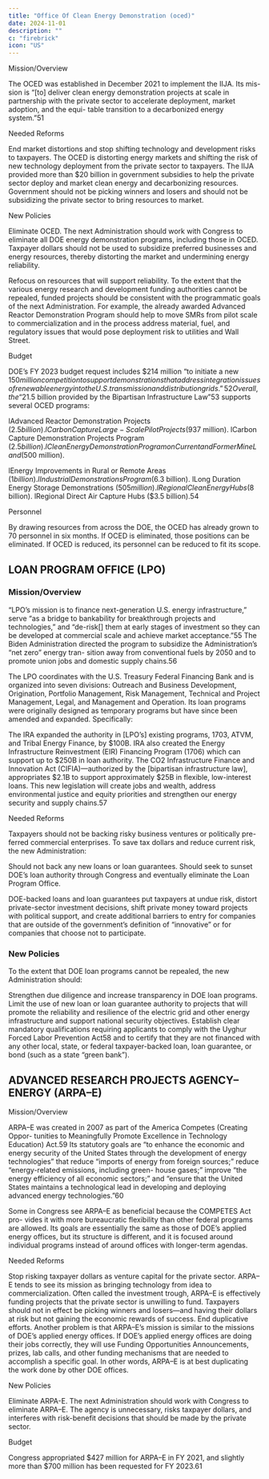 ```yaml
---
title: "Office Of Clean Energy Demonstration (oced)"
date: 2024-11-01
description: ""
c: "firebrick"
icon: "US"
---
```



Mission/Overview

The OCED was established in December 2021 to implement the IIJA. Its mis-
sion is “[to] deliver clean energy demonstration projects at scale in partnership
with the private sector to accelerate deployment, market adoption, and the equi-
table transition to a decarbonized energy system.”51

Needed Reforms

End market distortions and stop shifting technology and
development risks to taxpayers. The OCED is distorting energy
markets and shifting the risk of new technology deployment from the
private sector to taxpayers. The IIJA provided more than $20 billion in
government subsidies to help the private sector deploy and market clean
energy and decarbonizing resources. Government should not be picking
winners and losers and should not be subsidizing the private sector to bring
resources to market.

New Policies

Eliminate OCED. The next Administration should work with Congress
to eliminate all DOE energy demonstration programs, including those
in OCED. Taxpayer dollars should not be used to subsidize preferred
businesses and energy resources, thereby distorting the market and
undermining energy reliability.

Refocus on resources that will support reliability. To the extent that
the various energy research and development funding authorities cannot
be repealed, funded projects should be consistent with the programmatic
goals of the next Administration. For example, the already awarded
Advanced Reactor Demonstration Program should help to move SMRs
from pilot scale to commercialization and in the process address material,
fuel, and regulatory issues that would pose deployment risk to utilities and
Wall Street.

Budget

DOE’s FY 2023 budget request includes $214 million “to initiate a new $150
million competition to support demonstrations that address integration issues of
renewable energy into the U.S. transmission and distribution grids.”52 Overall, the
“$21.5 billion provided by the Bipartisan Infrastructure Law”53 supports several
OCED programs:

lAdvanced Reactor Demonstration Projects ($2.5 billion).
lCarbon Capture Large-Scale Pilot Projects ($937 million).
lCarbon Capture Demonstration Projects Program ($2.5 billion).
l
Clean Energy Demonstration Program on Current and Former Mine Land
($500 million).

lEnergy Improvements in Rural or Remote Areas ($1 billion).
lIndustrial Demonstrations Program ($6.3 billion).
lLong Duration Energy Storage Demonstrations ($505 million).
lRegional Clean Energy Hubs ($8 billion).
lRegional Direct Air Capture Hubs ($3.5 billion).54


Personnel

By drawing resources from across the DOE, the OCED has already grown to 70
personnel in six months. If OCED is eliminated, those positions can be eliminated.
If OCED is reduced, its personnel can be reduced to fit its scope.


## LOAN PROGRAM OFFICE (LPO)

### Mission/Overview

“LPO’s mission is to finance next-generation U.S. energy infrastructure,”
serve “as a bridge to bankability for breakthrough projects and technologies,”
and “de-risk[] them at early stages of investment so they can be developed at
commercial scale and achieve market acceptance.”55 The Biden Administration
directed the program to subsidize the Administration’s “net zero” energy tran-
sition away from conventional fuels by 2050 and to promote union jobs and
domestic supply chains.56

The LPO coordinates with the U.S. Treasury Federal Financing Bank and is
organized into seven divisions: Outreach and Business Development, Origination,
Portfolio Management, Risk Management, Technical and Project Management,
Legal, and Management and Operation. Its loan programs were originally designed
as temporary programs but have since been amended and expanded. Specifically:

The IRA expanded the authority in [LPO’s] existing programs, 1703, ATVM,
and Tribal Energy Finance, by $100B. IRA also created the Energy
Infrastructure Reinvestment (EIR) Financing Program (1706) which
can support up to $250B in loan authority. The CO2 Infrastructure
Finance and Innovation Act (CIFIA)—authorized by the [bipartisan
infrastructure law], appropriates $2.1B to support approximately $25B in
flexible, low-interest loans. This new legislation will create jobs and wealth,
address environmental justice and equity priorities and strengthen our
energy security and supply chains.57

Needed Reforms

Taxpayers should not be backing risky business ventures or politically pre-
ferred commercial enterprises. To save tax dollars and reduce current risk, the
new Administration:

Should not back any new loans or loan guarantees.
Should seek to sunset DOE’s loan authority through Congress and
eventually eliminate the Loan Program Office.

DOE-backed loans and loan guarantees put taxpayers at undue risk, distort
private-sector investment decisions, shift private money toward projects with
political support, and create additional barriers to entry for companies that are
outside of the government’s definition of “innovative” or for companies that choose
not to participate.


### New Policies

To the extent that DOE loan programs cannot be repealed, the new Administration should:

Strengthen due diligence and increase transparency in DOE
loan programs.
Limit the use of new loan or loan guarantee authority to projects
that will promote the reliability and resilience of the electric
grid and other energy infrastructure and support national
security objectives.
Establish clear mandatory qualifications requiring applicants to
comply with the Uyghur Forced Labor Prevention Act58 and to
certify that they are not financed with any other local, state, or
federal taxpayer-backed loan, loan guarantee, or bond (such as a
state “green bank”).


## ADVANCED RESEARCH PROJECTS AGENCY–ENERGY (ARPA–E)

Mission/Overview

ARPA–E was created in 2007 as part of the America Competes (Creating Oppor-
tunities to Meaningfully Promote Excellence in Technology Education) Act.59 Its
statutory goals are “to enhance the economic and energy security of the United
States through the development of energy technologies” that reduce “imports of
energy from foreign sources;” reduce “energy-related emissions, including green-
house gases;” improve “the energy efficiency of all economic sectors;” and “ensure
that the United States maintains a technological lead in developing and deploying
advanced energy technologies.”60

Some in Congress see ARPA–E as beneficial because the COMPETES Act pro-
vides it with more bureaucratic flexibility than other federal programs are allowed.
Its goals are essentially the same as those of DOE’s applied energy offices, but its
structure is different, and it is focused around individual programs instead of
around offices with longer-term agendas.


Needed Reforms

Stop risking taxpayer dollars as venture capital for the private
sector. ARPA–E tends to see its mission as bringing technology from
idea to commercialization. Often called the investment trough, ARPA–E
is effectively funding projects that the private sector is unwilling to fund.
Taxpayers should not in effect be picking winners and losers—and having
their dollars at risk but not gaining the economic rewards of success.
End duplicative efforts. Another problem is that ARPA–E’s mission is
similar to the missions of DOE’s applied energy offices. If DOE’s applied
energy offices are doing their jobs correctly, they will use Funding
Opportunities Announcements, prizes, lab calls, and other funding
mechanisms that are needed to accomplish a specific goal. In other words,
ARPA–E is at best duplicating the work done by other DOE offices.

New Policies

Eliminate ARPA-E. The next Administration should work with Congress
to eliminate ARPA–E. The agency is unnecessary, risks taxpayer dollars,
and interferes with risk-benefit decisions that should be made by the
private sector.

Budget

Congress appropriated $427 million for ARPA–E in FY 2021, and slightly more
than $700 million has been requested for FY 2023.61

